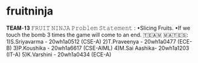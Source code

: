 # fruitninja

𝐓𝐄𝐀𝐌-𝟏𝟑
𝙵𝚁𝚄𝙸𝚃 𝙽𝙸𝙽𝙹𝙰
𝙿𝚛𝚘𝚋𝚕𝚎𝚖 𝚂𝚝𝚊𝚝𝚎𝚖𝚎𝚗𝚝 :
•Slicing Fruits.
•If we touch the bomb 3 times the game will come to an end.
🇹‌🇪‌🇦‌🇲‌ 🇲‌🇦‌🇹‌🇪‌🇸‌:
1)S.Sriyavarma - 20wh1a0512 (CSE-A)
2)T.Praveenya  - 20wh1a0477 (ECE-B)
3)P.Koushika   -  20wh1a6617 (CSE-AIML)
4)M.Sai Aashika-  20wh1a1203 (IT-A)
5)K.Varshini   -   20wh1a0434 (ECE-A)
